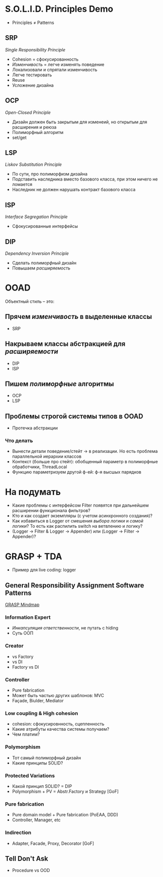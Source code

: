 # S.O.L.I.D. Principles Demo
- Principles ≠ Patterns
## SRP
_Single Responsibility Principle_
- Cohesion = сфокусированность
- _Изменчивость_ = легче изменять поведение
- Локализовали и спрятали изменчивость
- Легче тестировать
- Reuse
- Усложение дизайна

## OCP
_Open-Closed Principle_
- Дизайн должен быть закрытым для изменеий, но открытым для расширения и реюза
- Полиморфный алгоритм
- set/get

## LSP
_Liskov Substitution Principle_
- По сути, про полиморфизм дизайна
- Подставить наследника вместо базового класса, при этом ничего не ломается
- Наследник не должен нарушать контракт базового класса

## ISP
_Interface Segregation Principle_
- Сфокусированные интерфейсы

## DIP
_Dependency Inversion Principle_
- Сделать _полиморфный_ дизайн
- Повышаем _расширяемость_

# OOAD
Объектный стиль – это:

## Прячем _изменчивость_ в выделенные классы
- SRP

## Накрываем классы абстракцией для _расширяемости_
- DIP
- ISP

## Пишем _полиморфные_ алгоритмы
- OCP
- LSP

## Проблемы строгой системы типов в OOAD
- Протечка абстракции
### Что делать
- Вынести детали поведение/стейт -> в реализации. Но есть проблема параллельной иерархии классов
- Контекст (больше про стейт): обобщенный параметр в полиморфные обработчики, ThreadLocal
- Функцию параметризуем другой ф-ей: ф-я высшых парядков

# На подумать
- Какие проблемы с интерфейсом Filter появятся при дальнейшем расширении функционала фильтров?
- Кто и как создает экземпляры (с учетом асинхронного создания)?
- Как избавиться в Logger от смешения _выбора логики_ и _самой логики_? То есть как распилить switch на ветвлению и логику?
- (Logger -> Filter & Logger -> Appender) или (Logger -> Filter -> Appender)?


# GRASP + TDA
- Пример для live coding: logger

## General Responsibility Assignment Software Patterns
[GRASP Mindmap](https://dl.dropboxusercontent.com/u/3141158/GRASP_patterns.jpeg)
### Information Expert
- _Инкапсуляция ответственности_, не путать с hiding
- Суть ООП
### Creator
- vs Factory
- vs DI
- Factory vs DI
### Controller
- Pure fabrication
- Может быть частью других шаблонов: MVC
- Façade, Biulder, Mediator
### Low coupling & High cohesion
- cohesion: сфокусировнность, сцепленность
- Какие атрибуты качества системы получаем?
- Чем платим?
### Polymorphism
- Тот самый полиморфный дизайн
- Какие принципы SOLID?
### Protected Variations
- Какой принцип SOLID? = DIP
- Polymorphism + PV = Abstr.Factory и Strategy [GoF]
### Pure fabrication
- Pure domain model + Pure fabrication (PoEAA, DDD)
- Controller, Manager, etc
### Indirection
- Adapter, Facade, Proxy, Decorator [GoF]

## Tell Don't Ask
- Procedure vs OOD